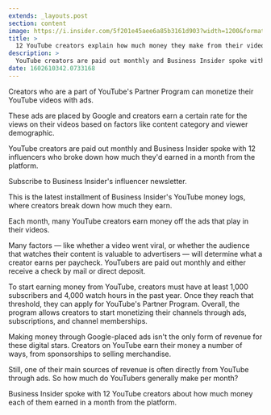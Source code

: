 ```yaml
--- 
extends: _layouts.post 
section: content 
image: https://i.insider.com/5f201e45aee6a85b3161d903?width=1200&format=jpeg 
title: > 
  12 YouTube creators explain how much money they make from their videos, including one who earned $140,000 in a single month 
description: > 
  YouTube creators are paid out monthly and Business Insider spoke with 12 influencers who broke down how much they'd earned in a month from the platform.This is the latest installment of Business Insider's YouTube money logs, where creators break down how much they earn.Each month, many YouTube creators earn money off the ads that play in their videos.To start earning money from YouTube, creators must have at least 1,000 subscribers and 4,000 watch hours in the past year.Business Insider spoke with 12 YouTube creators about how much money each of them earned in a month from the platform. 
date: 1602610342.0733168 
--- 
```

Creators who are a part of YouTube's Partner Program can monetize their YouTube videos with ads.

These ads are placed by Google and creators earn a certain rate for the views on their videos based on factors like content category and viewer demographic.

YouTube creators are paid out monthly and Business Insider spoke with 12 influencers who broke down how much they'd earned in a month from the platform.

Subscribe to Business Insider's influencer newsletter.

This is the latest installment of Business Insider's YouTube money logs, where creators break down how much they earn.

Each month, many YouTube creators earn money off the ads that play in their videos.

Many factors — like whether a video went viral, or whether the audience that watches their content is valuable to advertisers — will determine what a creator earns per paycheck. YouTubers are paid out monthly and either receive a check by mail or direct deposit.

To start earning money from YouTube, creators must have at least 1,000 subscribers and 4,000 watch hours in the past year. Once they reach that threshold, they can apply for YouTube's Partner Program. Overall, the program allows creators to start monetizing their channels through ads, subscriptions, and channel memberships.

Making money through Google-placed ads isn't the only form of revenue for these digital stars. Creators on YouTube earn their money a number of ways, from sponsorships to selling merchandise.

Still, one of their main sources of revenue is often directly from YouTube through ads. So how much do YouTubers generally make per month?

Business Insider spoke with 12 YouTube creators about how much money each of them earned in a month from the platform.
